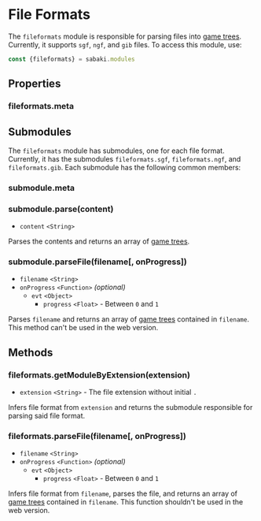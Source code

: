 # File Formats

The `fileformats` module is responsible for parsing files into
[game trees](gametree.md). Currently, it supports `sgf`, `ngf`, and `gib` files.
To access this module, use:

```js
const {fileformats} = sabaki.modules
```

## Properties

### fileformats.meta

## Submodules

The `fileformats` module has submodules, one for each file format. Currently, it
has the submodules `fileformats.sgf`, `fileformats.ngf`, and `fileformats.gib`.
Each submodule has the following common members:

### submodule.meta

### submodule.parse(content)

- `content` `<String>`

Parses the contents and returns an array of [game trees](gametree.md).

### submodule.parseFile(filename[, onProgress])

- `filename` `<String>`
- `onProgress` `<Function>` _(optional)_
  - `evt` `<Object>`
    - `progress` `<Float>` - Between `0` and `1`

Parses `filename` and returns an array of [game trees](gametree.md) contained in
`filename`. This method can't be used in the web version.

## Methods

### fileformats.getModuleByExtension(extension)

- `extension` `<String>` - The file extension without initial `.`

Infers file format from `extension` and returns the submodule responsible for
parsing said file format.

### fileformats.parseFile(filename[, onProgress])

- `filename` `<String>`
- `onProgress` `<Function>` _(optional)_
  - `evt` `<Object>`
    - `progress` `<Float>` - Between `0` and `1`

Infers file format from `filename`, parses the file, and returns an array of
[game trees](gametree.md) contained in `filename`. This function shouldn't be
used in the web version.
